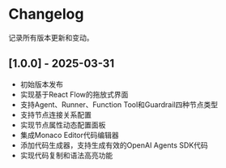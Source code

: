 # Changelog

记录所有版本更新和变动。

## [1.0.0] - 2025-03-31
* 初始版本发布
* 实现基于React Flow的拖放式界面
* 支持Agent、Runner、Function Tool和Guardrail四种节点类型
* 支持节点连接关系配置
* 实现节点属性动态配置面板
* 集成Monaco Editor代码编辑器
* 添加代码生成器，支持生成有效的OpenAI Agents SDK代码
* 实现代码复制和语法高亮功能
